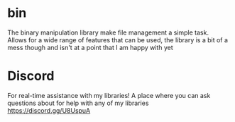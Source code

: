 # bin

The binary manipulation library make file management a simple task.</br>
Allows for a wide range of features that can be used, the library is a bit of a mess though and isn't at a point that I am happy with yet

# Discord
For real-time assistance with my libraries! A place where you can ask questions about for help with any of my libraries</br>
https://discord.gg/U8UspuA</br>
